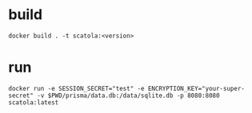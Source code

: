 
# build

`docker build . -t scatola:<version>`


# run

`docker run -e SESSION_SECRET="test" -e ENCRYPTION_KEY="your-super-secret" -v $PWD/prisma/data.db:/data/sqlite.db -p 8080:8080 scatola:latest`
